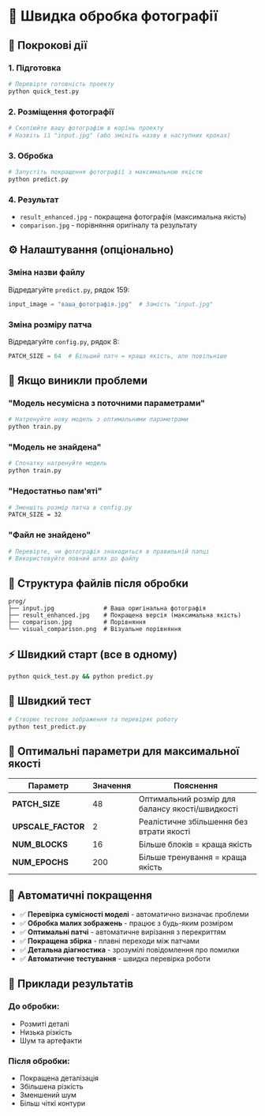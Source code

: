# 📸 Швидка обробка фотографії

## 🚀 Покрокові дії

### 1. Підготовка
```bash
# Перевірте готовність проекту
python quick_test.py
```

### 2. Розміщення фотографії
```bash
# Скопіюйте вашу фотографію в корінь проекту
# Назвіть її "input.jpg" (або змініть назву в наступних кроках)
```

### 3. Обробка
```bash
# Запустіть покращення фотографії з максимальною якістю
python predict.py
```

### 4. Результат
- `result_enhanced.jpg` - покращена фотографія (максимальна якість)
- `comparison.jpg` - порівняння оригіналу та результату

## ⚙️ Налаштування (опціонально)

### Зміна назви файлу
Відредагуйте `predict.py`, рядок 159:
```python
input_image = "ваша_фотографія.jpg"  # Замість "input.jpg"
```

### Зміна розміру патча
Відредагуйте `config.py`, рядок 8:
```python
PATCH_SIZE = 64  # Більший патч = краща якість, але повільніше
```

## 🚨 Якщо виникли проблеми

### "Модель несумісна з поточними параметрами"
```bash
# Натренуйте нову модель з оптимальними параметрами
python train.py
```

### "Модель не знайдена"
```bash
# Спочатку натренуйте модель
python train.py
```

### "Недостатньо пам'яті"
```bash
# Зменшіть розмір патча в config.py
PATCH_SIZE = 32
```

### "Файл не знайдено"
```bash
# Перевірте, чи фотографія знаходиться в правильній папці
# Використовуйте повний шлях до файлу
```

## 📁 Структура файлів після обробки
```
prog/
├── input.jpg              # Ваша оригінальна фотографія
├── result_enhanced.jpg    # Покращена версія (максимальна якість)
├── comparison.jpg         # Порівняння
└── visual_comparison.png  # Візуальне порівняння
```

## ⚡ Швидкий старт (все в одному)
```bash
python quick_test.py && python predict.py
```

## 🧪 Швидкий тест
```bash
# Створює тестове зображення та перевіряє роботу
python test_predict.py
```

## 🎯 Оптимальні параметри для максимальної якості

| Параметр | Значення | Пояснення |
|----------|----------|-----------|
| **PATCH_SIZE** | 48 | Оптимальний розмір для балансу якості/швидкості |
| **UPSCALE_FACTOR** | 2 | Реалістичне збільшення без втрати якості |
| **NUM_BLOCKS** | 16 | Більше блоків = краща якість |
| **NUM_EPOCHS** | 200 | Більше тренування = краща якість |

## 🔧 Автоматичні покращення

- ✅ **Перевірка сумісності моделі** - автоматично визначає проблеми
- ✅ **Обробка малих зображень** - працює з будь-яким розміром
- ✅ **Оптимальні патчі** - автоматичне вирізання з перекриттям
- ✅ **Покращена збірка** - плавні переходи між патчами
- ✅ **Детальна діагностика** - зрозумілі повідомлення про помилки
- ✅ **Автоматичне тестування** - швидка перевірка роботи

## 🎨 Приклади результатів

### До обробки:
- Розмиті деталі
- Низька різкість
- Шум та артефакти

### Після обробки:
- Покращена деталізація
- Збільшена різкість
- Зменшений шум
- Більш чіткі контури 